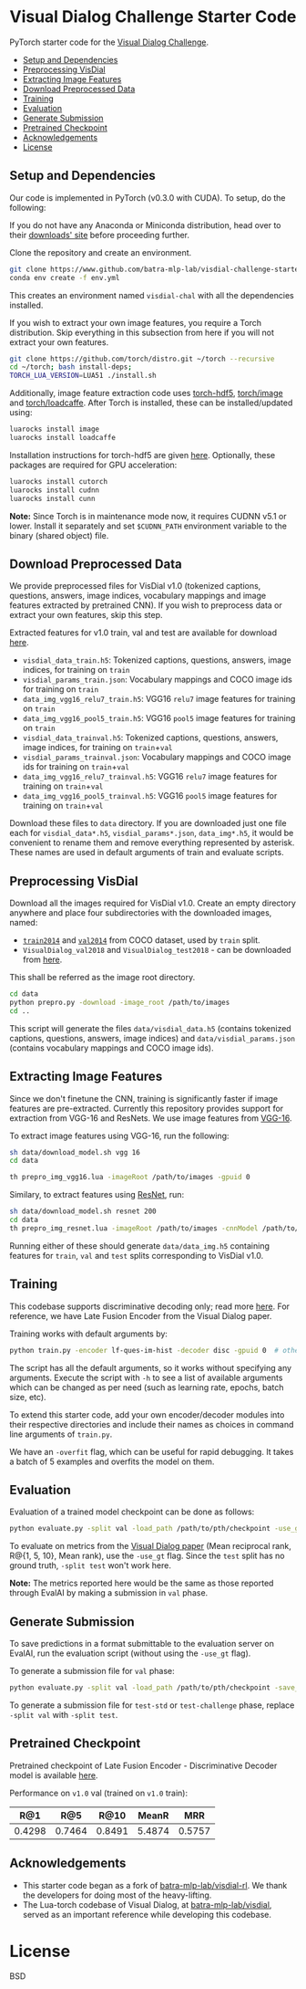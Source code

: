 Visual Dialog Challenge Starter Code
====================================

PyTorch starter code for the [Visual Dialog Challenge][1].

  * [Setup and Dependencies](#setup-and-dependencies)
  * [Preprocessing VisDial](#preprocessing-visdial)
  * [Extracting Image Features](#extracting-image-features)
  * [Download Preprocessed Data](#download-preprocessed-data)
  * [Training](#training)
  * [Evaluation](#evaluation)
  * [Generate Submission](#generate-submission)
  * [Pretrained Checkpoint](#pretrained-checkpoint)
  * [Acknowledgements](#acknowledgements)
  * [License](#license)


Setup and Dependencies
----------------------

Our code is implemented in PyTorch (v0.3.0 with CUDA). To setup, do the following:

If you do not have any Anaconda or Miniconda distribution, head over to their [downloads' site][2] before proceeding further.

Clone the repository and create an environment.

```sh
git clone https://www.github.com/batra-mlp-lab/visdial-challenge-starter-pytorch
conda env create -f env.yml
```
This creates an environment named `visdial-chal` with all the dependencies installed.

If you wish to extract your own image features, you require a Torch distribution. Skip everything in this subsection from here if you will not extract your own features.

```sh
git clone https://github.com/torch/distro.git ~/torch --recursive
cd ~/torch; bash install-deps;
TORCH_LUA_VERSION=LUA51 ./install.sh
```

Additionally, image feature extraction code uses [torch-hdf5][3], [torch/image][4] and [torch/loadcaffe][5]. After Torch is installed, these can be installed/updated using:

```sh
luarocks install image
luarocks install loadcaffe
```

Installation instructions for torch-hdf5 are given [here][6].
Optionally, these packages are required for GPU acceleration:

```sh
luarocks install cutorch
luarocks install cudnn
luarocks install cunn
```

**Note:** Since Torch is in maintenance mode now, it requires CUDNN v5.1 or lower. Install it separately and set `$CUDNN_PATH` environment variable to the binary (shared object) file.


Download Preprocessed Data
--------------------------

We provide preprocessed files for VisDial v1.0 (tokenized captions, questions, answers, image indices, vocabulary mappings and image features extracted by pretrained CNN). If you wish to preprocess data or extract your own features, skip this step.

Extracted features for v1.0 train, val and test are available for download [here][7].

* `visdial_data_train.h5`: Tokenized captions, questions, answers, image indices, for training on `train`
* `visdial_params_train.json`: Vocabulary mappings and COCO image ids for training on `train`
* `data_img_vgg16_relu7_train.h5`: VGG16 `relu7` image features for training on `train`
* `data_img_vgg16_pool5_train.h5`: VGG16 `pool5` image features for training on `train`
* `visdial_data_trainval.h5`: Tokenized captions, questions, answers, image indices, for training on `train`+`val`
* `visdial_params_trainval.json`: Vocabulary mappings and COCO image ids for training on `train`+`val`
* `data_img_vgg16_relu7_trainval.h5`: VGG16 `relu7` image features for training on `train`+`val`
* `data_img_vgg16_pool5_trainval.h5`: VGG16 `pool5` image features for training on `train`+`val`

Download these files to `data` directory. If you are downloaded just one file each for `visdial_data*.h5`, `visdial_params*.json`, `data_img*.h5`, it would be convenient to rename them and remove everything represented by asterisk. These names are used in default arguments of train and evaluate scripts.


Preprocessing VisDial
---------------------

Download all the images required for VisDial v1.0. Create an empty directory anywhere and place four subdirectories with the downloaded images, named:
  - [`train2014`][8] and [`val2014`][9] from COCO dataset, used by `train` split.
  - `VisualDialog_val2018` and `VisualDialog_test2018` - can be downloaded from [here][10].

This shall be referred as the image root directory.

```sh
cd data
python prepro.py -download -image_root /path/to/images
cd ..
```

This script will generate the files `data/visdial_data.h5` (contains tokenized captions, questions, answers, image indices) and `data/visdial_params.json` (contains vocabulary mappings and COCO image ids).


Extracting Image Features
-------------------------

Since we don't finetune the CNN, training is significantly faster if image features are pre-extracted. Currently this repository provides support for extraction from VGG-16 and ResNets. We use image features from [VGG-16][11].

To extract image features using VGG-16, run the following:

```sh
sh data/download_model.sh vgg 16
cd data

th prepro_img_vgg16.lua -imageRoot /path/to/images -gpuid 0

```
Similary, to extract features using [ResNet][12], run:

```sh
sh data/download_model.sh resnet 200
cd data
th prepro_img_resnet.lua -imageRoot /path/to/images -cnnModel /path/to/t7/model -gpuid 0
```

Running either of these should generate `data/data_img.h5` containing features for `train`, `val` and `test` splits corresponding to VisDial v1.0.


Training
--------

This codebase supports discriminative decoding only; read more [here][16]. For reference, we have Late Fusion Encoder from the Visual Dialog paper.

Training works with default arguments by:
```sh
python train.py -encoder lf-ques-im-hist -decoder disc -gpuid 0  # other args
```

The script has all the default arguments, so it works without specifying any arguments. Execute the script with `-h` to see a list of available arguments which can be changed as per need (such as learning rate, epochs, batch size, etc).

To extend this starter code, add your own encoder/decoder modules into their respective directories and include their names as choices in command line arguments of `train.py`.

We have an `-overfit` flag, which can be useful for rapid debugging. It takes a batch of 5 examples and overfits the model on them.


Evaluation
----------

Evaluation of a trained model checkpoint can be done as follows:

```sh
python evaluate.py -split val -load_path /path/to/pth/checkpoint -use_gt
```

To evaluate on metrics from the [Visual Dialog paper][13] (Mean reciprocal rank, R@{1, 5, 10}, Mean rank), use the `-use_gt` flag. Since the `test` split has no ground truth, `-split test` won't work here.

**Note:** The metrics reported here would be the same as those reported through EvalAI by making a submission in `val` phase.


Generate Submission
-------------------

To save predictions in a format submittable to the evaluation server on EvalAI, run the evaluation script (without using the `-use_gt` flag).

To generate a submission file for `val` phase:
```sh
python evaluate.py -split val -load_path /path/to/pth/checkpoint -save_ranks -save_path /path/to/submission/json
```

To generate a submission file for `test-std` or `test-challenge` phase, replace `-split val` with `-split test`.


Pretrained Checkpoint
---------------------

Pretrained checkpoint of Late Fusion Encoder - Discriminative Decoder model is available [here][17].

Performance on `v1.0` val (trained on `v1.0` train):

|  R@1   |  R@5   |  R@10  | MeanR  |  MRR   |
| ------ | ------ | ------ | ------ | ------ |
| 0.4298 | 0.7464 | 0.8491 | 5.4874 | 0.5757 |


Acknowledgements
----------------

* This starter code began as a fork of [batra-mlp-lab/visdial-rl][14]. We thank the developers for doing most of the heavy-lifting.
* The Lua-torch codebase of Visual Dialog, at [batra-mlp-lab/visdial][15], served as an important reference while developing this codebase. 


License
=======

BSD


[1]: https://visualdialog.org/challenge/2018
[2]: https://conda.io/docs/user-guide/install/download.html
[3]: https://www.github.com/deepmind/torch-hdf5
[4]: https://www.github.com/torch/image
[5]: https://www.github.com/szagoruyko/loadcaffe
[6]: https://github.com/deepmind/torch-hdf5/blob/master/doc/usage.md
[7]: https://computing.ece.vt.edu/~abhshkdz/visdial/data/v1.0/
[8]: http://images.cocodataset.org/zips/train2014.zip
[9]: http://images.cocodataset.org/zips/val2014.zip
[10]: https://visualdialog.org/data
[11]: http://www.robots.ox.ac.uk/~vgg/research/very_deep/
[12]: https://github.com/facebook/fb.resnet.torch/tree/master/pretrained
[13]: https://arxiv.org/abs/1611.08669
[14]: https://www.github.com/batra-mlp-lab/visdial-rl
[15]: https://www.github.com/batra-mlp-lab/visdial
[16]: https://visualdialog.org/challenge/2018#faq
[17]: https://www.dropbox.com/s/w40h26rhsqpbmjx/lf-ques-im-hist-vgg16-train.pth
